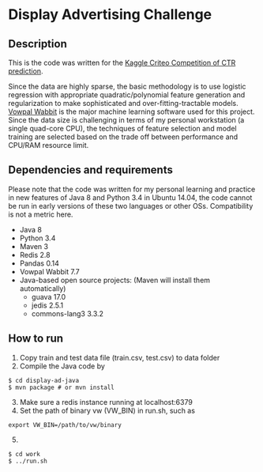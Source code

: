 Display Advertising Challenge
=============================

Description
-----------
This is the code was written for the [Kaggle Criteo Competition of CTR prediction](https://www.kaggle.com/c/criteo-display-ad-challenge). 

Since the data are highly sparse, the basic methodology is to use logistic regression with appropriate quadratic/polynomial feature generation and regularization to make sophisticated and over-fitting-tractable models. [Vowpal Wabbit](https://github.com/JohnLangford/vowpal_wabbit) is the major machine learning software used for this project. Since the data size is challenging in terms of my personal workstation (a single quad-core CPU), the techniques of feature selection and model training are selected based on the trade off between performance and CPU/RAM resource limit.

Dependencies and requirements
-----------------------------
Please note that the code was written for my personal learning and practice in new features of Java 8 and Python 3.4 in Ubuntu 14.04, the code cannot be run in early versions of these two languages or other OSs. Compatibility is not a metric here.

* Java 8
* Python 3.4
* Maven 3
* Redis 2.8
* Pandas 0.14
* Vowpal Wabbit 7.7
* Java-based open source projects: (Maven will install them automatically)
  - guava 17.0
  - jedis 2.5.1
  - commons-lang3 3.3.2
 

How to run
----------
1. Copy train and test data file (train.csv, test.csv) to data folder
2. Compile the Java code by
```
$ cd display-ad-java
$ mvn package # or mvn install
```
3. Make sure a redis instance running at localhost:6379
4. Set the path of binary vw (VW_BIN) in run.sh, such as 
```
export VW_BIN=/path/to/vw/binary
```
5. 
```
$ cd work
$ ../run.sh
```


